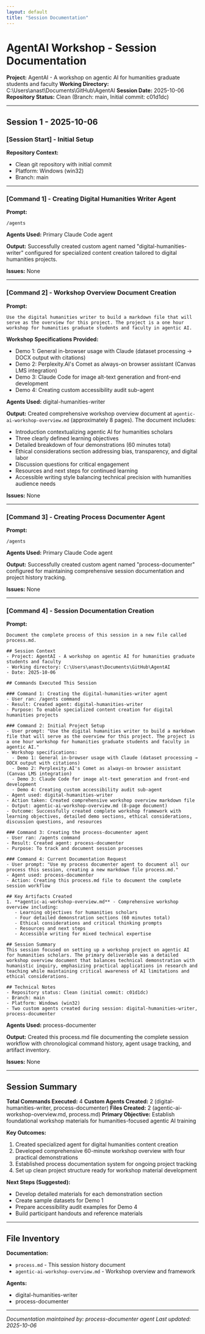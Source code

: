 ```yaml
---
layout: default
title: "Session Documentation"
---
```


# AgentAI Workshop - Session Documentation

**Project:** AgentAI - A workshop on agentic AI for humanities graduate students and faculty
**Working Directory:** C:\Users\anast\Documents\GitHub\AgentAI
**Session Date:** 2025-10-06
**Repository Status:** Clean (Branch: main, Initial commit: c01d1dc)

---

## Session 1 - 2025-10-06

### [Session Start] - Initial Setup

**Repository Context:**
- Clean git repository with initial commit
- Platform: Windows (win32)
- Branch: main

---

### [Command 1] - Creating Digital Humanities Writer Agent

**Prompt:**
```
/agents
```

**Agents Used:** Primary Claude Code agent

**Output:** Successfully created custom agent named "digital-humanities-writer" configured for specialized content creation tailored to digital humanities projects.

**Issues:** None

---

### [Command 2] - Workshop Overview Document Creation

**Prompt:**
```
Use the digital humanities writer to build a markdown file that will serve as the overview for this project. The project is a one hour workshop for humanities graduate students and faculty in agentic AI.
```

**Workshop Specifications Provided:**
- Demo 1: General in-browser usage with Claude (dataset processing → DOCX output with citations)
- Demo 2: Perplexity.AI's Comet as always-on browser assistant (Canvas LMS integration)
- Demo 3: Claude Code for image alt-text generation and front-end development
- Demo 4: Creating custom accessibility audit sub-agent

**Agents Used:** digital-humanities-writer

**Output:** Created comprehensive workshop overview document at `agentic-ai-workshop-overview.md` (approximately 8 pages). The document includes:
- Introduction contextualizing agentic AI for humanities scholars
- Three clearly defined learning objectives
- Detailed breakdown of four demonstrations (60 minutes total)
- Ethical considerations section addressing bias, transparency, and digital labor
- Discussion questions for critical engagement
- Resources and next steps for continued learning
- Accessible writing style balancing technical precision with humanities audience needs

**Issues:** None

---

### [Command 3] - Creating Process Documenter Agent

**Prompt:**
```
/agents
```

**Agents Used:** Primary Claude Code agent

**Output:** Successfully created custom agent named "process-documenter" configured for maintaining comprehensive session documentation and project history tracking.

**Issues:** None

---

### [Command 4] - Session Documentation Creation

**Prompt:**
```
Document the complete process of this session in a new file called process.md.

## Session Context
- Project: AgentAI - A workshop on agentic AI for humanities graduate students and faculty
- Working directory: C:\Users\anast\Documents\GitHub\AgentAI
- Date: 2025-10-06

## Commands Executed This Session

### Command 1: Creating the digital-humanities-writer agent
- User ran: /agents command
- Result: Created agent: digital-humanities-writer
- Purpose: To enable specialized content creation for digital humanities projects

### Command 2: Initial Project Setup
- User prompt: "Use the digital humanities writer to build a markdown file that will serve as the overview for this project. The project is a one hour workshop for humanities graduate students and faculty in agentic AI."
- Workshop specifications:
  - Demo 1: General in-browser usage with Claude (dataset processing → DOCX output with citations)
  - Demo 2: Perplexity.AI's Comet as always-on browser assistant (Canvas LMS integration)
  - Demo 3: Claude Code for image alt-text generation and front-end development
  - Demo 4: Creating custom accessibility audit sub-agent
- Agent used: digital-humanities-writer
- Action taken: Created comprehensive workshop overview markdown file
- Output: agentic-ai-workshop-overview.md (8-page document)
- Outcome: Successfully created complete workshop framework with learning objectives, detailed demo sections, ethical considerations, discussion questions, and resources

### Command 3: Creating the process-documenter agent
- User ran: /agents command
- Result: Created agent: process-documenter
- Purpose: To track and document session processes

### Command 4: Current Documentation Request
- User prompt: "Use my process documenter agent to document all our process this session, creating a new markdown file process.md."
- Agent used: process-documenter
- Action: Creating this process.md file to document the complete session workflow

## Key Artifacts Created
1. **agentic-ai-workshop-overview.md** - Comprehensive workshop overview including:
   - Learning objectives for humanities scholars
   - Four detailed demonstration sections (60 minutes total)
   - Ethical considerations and critical thinking prompts
   - Resources and next steps
   - Accessible writing for mixed technical expertise

## Session Summary
This session focused on setting up a workshop project on agentic AI for humanities scholars. The primary deliverable was a detailed workshop overview document that balances technical demonstration with humanistic inquiry, emphasizing practical applications in research and teaching while maintaining critical awareness of AI limitations and ethical considerations.

## Technical Notes
- Repository status: Clean (initial commit: c01d1dc)
- Branch: main
- Platform: Windows (win32)
- Two custom agents created during session: digital-humanities-writer, process-documenter
```

**Agents Used:** process-documenter

**Output:** Created this process.md file documenting the complete session workflow with chronological command history, agent usage tracking, and artifact inventory.

**Issues:** None

---

## Session Summary

**Total Commands Executed:** 4
**Custom Agents Created:** 2 (digital-humanities-writer, process-documenter)
**Files Created:** 2 (agentic-ai-workshop-overview.md, process.md)
**Primary Objective:** Establish foundational workshop materials for humanities-focused agentic AI training

**Key Outcomes:**
1. Created specialized agent for digital humanities content creation
2. Developed comprehensive 60-minute workshop overview with four practical demonstrations
3. Established process documentation system for ongoing project tracking
4. Set up clean project structure ready for workshop material development

**Next Steps (Suggested):**
- Develop detailed materials for each demonstration section
- Create sample datasets for Demo 1
- Prepare accessibility audit examples for Demo 4
- Build participant handouts and reference materials

---

## File Inventory

**Documentation:**
- `process.md` - This session history document
- `agentic-ai-workshop-overview.md` - Workshop overview and framework

**Agents:**
- digital-humanities-writer
- process-documenter

---

*Documentation maintained by: process-documenter agent*
*Last updated: 2025-10-06*

